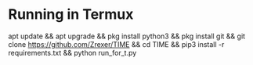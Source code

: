 # Running in Termux 

apt update &&
apt upgrade &&
pkg install python3 && 
pkg install git &&
git clone https://github.com/Zrexer/TIME && 
cd TIME && 
pip3 install -r requirements.txt &&
python run_for_t.py 
